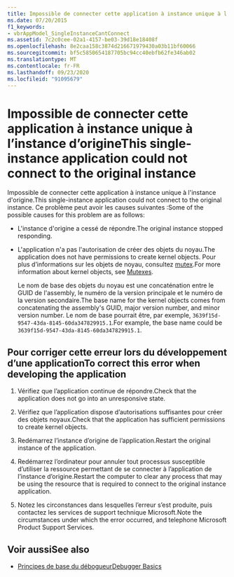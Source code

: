 ```yaml
---
title: Impossible de connecter cette application à instance unique à l’instance d’origine
ms.date: 07/20/2015
f1_keywords:
- vbrAppModel_SingleInstanceCantConnect
ms.assetid: 7c2c0cee-02a1-4157-be03-39d18e18408f
ms.openlocfilehash: 8e2caa158c3874d216671979430a03b11bf60066
ms.sourcegitcommit: bf5c5850654187705bc94cc40ebfb62fe346ab02
ms.translationtype: MT
ms.contentlocale: fr-FR
ms.lasthandoff: 09/23/2020
ms.locfileid: "91095679"
---
```

# <a name="this-single-instance-application-could-not-connect-to-the-original-instance"></a><span data-ttu-id="123a2-102">Impossible de connecter cette application à instance unique à l’instance d’origine</span><span class="sxs-lookup"><span data-stu-id="123a2-102">This single-instance application could not connect to the original instance</span></span>

<span data-ttu-id="123a2-103">Impossible de connecter cette application à instance unique à l'instance d'origine.</span><span class="sxs-lookup"><span data-stu-id="123a2-103">This single-instance application could not connect to the original instance.</span></span> <span data-ttu-id="123a2-104">Ce problème peut avoir les causes suivantes :</span><span class="sxs-lookup"><span data-stu-id="123a2-104">Some of the possible causes for this problem are as follows:</span></span>  
  
- <span data-ttu-id="123a2-105">L'instance d'origine a cessé de répondre.</span><span class="sxs-lookup"><span data-stu-id="123a2-105">The original instance stopped responding.</span></span>  
  
- <span data-ttu-id="123a2-106">L'application n'a pas l'autorisation de créer des objets du noyau.</span><span class="sxs-lookup"><span data-stu-id="123a2-106">The application does not have permissions to create kernel objects.</span></span> <span data-ttu-id="123a2-107">Pour plus d’informations sur les objets de noyau, consultez [mutex](../../standard/threading/mutexes.md).</span><span class="sxs-lookup"><span data-stu-id="123a2-107">For more information about kernel objects, see [Mutexes](../../standard/threading/mutexes.md).</span></span>  
  
     <span data-ttu-id="123a2-108">Le nom de base des objets du noyau est une concaténation entre le GUID de l'assembly, le numéro de la version principale et le numéro de la version secondaire.</span><span class="sxs-lookup"><span data-stu-id="123a2-108">The base name for the kernel objects comes from concatenating the assembly's GUID, major version number, and minor version number.</span></span> <span data-ttu-id="123a2-109">Le nom de base pourrait être, par exemple, `3639f15d-9547-43da-8145-60da347829915.1`.</span><span class="sxs-lookup"><span data-stu-id="123a2-109">For example, the base name could be `3639f15d-9547-43da-8145-60da347829915.1`.</span></span>  
  
## <a name="to-correct-this-error-when-developing-the-application"></a><span data-ttu-id="123a2-110">Pour corriger cette erreur lors du développement d’une application</span><span class="sxs-lookup"><span data-stu-id="123a2-110">To correct this error when developing the application</span></span>  
  
1. <span data-ttu-id="123a2-111">Vérifiez que l’application continue de répondre.</span><span class="sxs-lookup"><span data-stu-id="123a2-111">Check that the application does not go into an unresponsive state.</span></span>  
  
2. <span data-ttu-id="123a2-112">Vérifiez que l’application dispose d’autorisations suffisantes pour créer des objets noyaux.</span><span class="sxs-lookup"><span data-stu-id="123a2-112">Check that the application has sufficient permissions to create kernel objects.</span></span>  
  
3. <span data-ttu-id="123a2-113">Redémarrez l’instance d’origine de l’application.</span><span class="sxs-lookup"><span data-stu-id="123a2-113">Restart the original instance of the application.</span></span>  
  
4. <span data-ttu-id="123a2-114">Redémarrez l’ordinateur pour annuler tout processus susceptible d’utiliser la ressource permettant de se connecter à l’application de l’instance d’origine.</span><span class="sxs-lookup"><span data-stu-id="123a2-114">Restart the computer to clear any process that may be using the resource that is required to connect to the original instance application.</span></span>  
  
5. <span data-ttu-id="123a2-115">Notez les circonstances dans lesquelles l’erreur s’est produite, puis contactez les services de support technique Microsoft.</span><span class="sxs-lookup"><span data-stu-id="123a2-115">Note the circumstances under which the error occurred, and telephone Microsoft Product Support Services.</span></span>  
  
## <a name="see-also"></a><span data-ttu-id="123a2-116">Voir aussi</span><span class="sxs-lookup"><span data-stu-id="123a2-116">See also</span></span>

- [<span data-ttu-id="123a2-117">Principes de base du débogueur</span><span class="sxs-lookup"><span data-stu-id="123a2-117">Debugger Basics</span></span>](/visualstudio/debugger/debugger-feature-tour)
